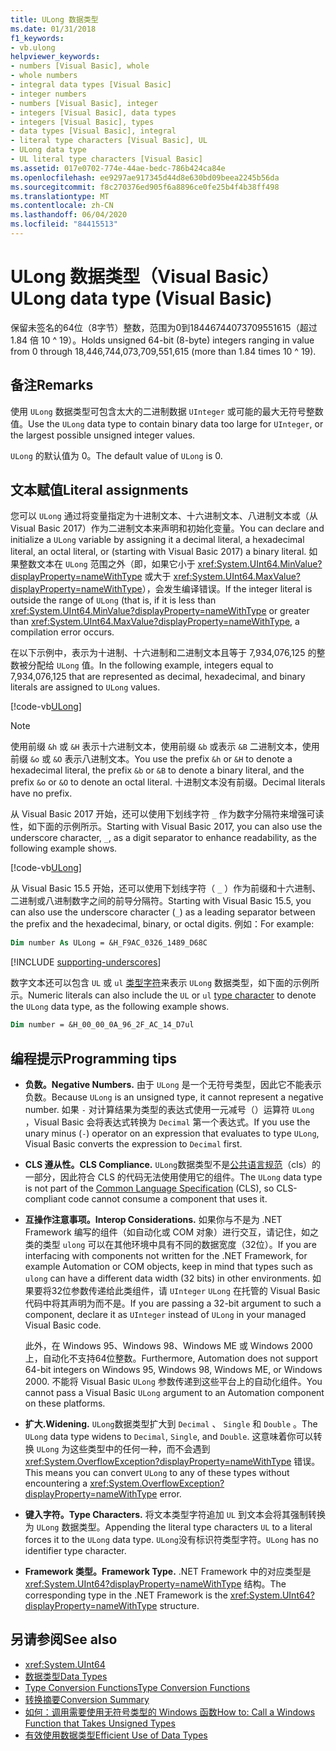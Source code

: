 ```yaml
---
title: ULong 数据类型
ms.date: 01/31/2018
f1_keywords:
- vb.ulong
helpviewer_keywords:
- numbers [Visual Basic], whole
- whole numbers
- integral data types [Visual Basic]
- integer numbers
- numbers [Visual Basic], integer
- integers [Visual Basic], data types
- integers [Visual Basic], types
- data types [Visual Basic], integral
- literal type characters [Visual Basic], UL
- ULong data type
- UL literal type characters [Visual Basic]
ms.assetid: 017e0702-774e-44ae-bedc-786b424ca84e
ms.openlocfilehash: ee9297ae917345d44d8e630bd09beea2245b56da
ms.sourcegitcommit: f8c270376ed905f6a8896ce0fe25b4f4b38ff498
ms.translationtype: MT
ms.contentlocale: zh-CN
ms.lasthandoff: 06/04/2020
ms.locfileid: "84415513"
---
```

# <a name="ulong-data-type-visual-basic"></a><span data-ttu-id="ecc5e-102">ULong 数据类型（Visual Basic）</span><span class="sxs-lookup"><span data-stu-id="ecc5e-102">ULong data type (Visual Basic)</span></span>

<span data-ttu-id="ecc5e-103">保留未签名的64位（8字节）整数，范围为0到18446744073709551615（超过1.84 倍 10 ^ 19）。</span><span class="sxs-lookup"><span data-stu-id="ecc5e-103">Holds unsigned 64-bit (8-byte) integers ranging in value from 0 through 18,446,744,073,709,551,615 (more than 1.84 times 10 ^ 19).</span></span>

## <a name="remarks"></a><span data-ttu-id="ecc5e-104">备注</span><span class="sxs-lookup"><span data-stu-id="ecc5e-104">Remarks</span></span>

<span data-ttu-id="ecc5e-105">使用 `ULong` 数据类型可包含太大的二进制数据 `UInteger` 或可能的最大无符号整数值。</span><span class="sxs-lookup"><span data-stu-id="ecc5e-105">Use the `ULong` data type to contain binary data too large for `UInteger`, or the largest possible unsigned integer values.</span></span>

<span data-ttu-id="ecc5e-106">`ULong` 的默认值为 0。</span><span class="sxs-lookup"><span data-stu-id="ecc5e-106">The default value of `ULong` is 0.</span></span>

## <a name="literal-assignments"></a><span data-ttu-id="ecc5e-107">文本赋值</span><span class="sxs-lookup"><span data-stu-id="ecc5e-107">Literal assignments</span></span>

<span data-ttu-id="ecc5e-108">您可以 `ULong` 通过将变量指定为十进制文本、十六进制文本、八进制文本或（从 Visual Basic 2017）作为二进制文本来声明和初始化变量。</span><span class="sxs-lookup"><span data-stu-id="ecc5e-108">You can declare and initialize a `ULong` variable by assigning it a decimal literal, a hexadecimal literal, an octal literal, or (starting with Visual Basic 2017) a binary literal.</span></span> <span data-ttu-id="ecc5e-109">如果整数文本在 `ULong` 范围之外（即，如果它小于 <xref:System.UInt64.MinValue?displayProperty=nameWithType> 或大于 <xref:System.UInt64.MaxValue?displayProperty=nameWithType>），会发生编译错误。</span><span class="sxs-lookup"><span data-stu-id="ecc5e-109">If the integer literal is outside the range of `ULong` (that is, if it is less than <xref:System.UInt64.MinValue?displayProperty=nameWithType> or greater than <xref:System.UInt64.MaxValue?displayProperty=nameWithType>, a compilation error occurs.</span></span>

<span data-ttu-id="ecc5e-110">在以下示例中，表示为十进制、十六进制和二进制文本且等于 7,934,076,125 的整数被分配给 `ULong` 值。</span><span class="sxs-lookup"><span data-stu-id="ecc5e-110">In the following example, integers equal to 7,934,076,125 that are represented as decimal, hexadecimal, and binary literals are assigned to `ULong` values.</span></span>

[!code-vb[ULong](../../../../samples/snippets/visualbasic/language-reference/data-types/numeric-literals.vb#ULong)]

> [!NOTE]
> <span data-ttu-id="ecc5e-111">使用前缀 `&h` 或 `&H` 表示十六进制文本，使用前缀 `&b` 或表示 `&B` 二进制文本，使用前缀 `&o` 或 `&O` 表示八进制文本。</span><span class="sxs-lookup"><span data-stu-id="ecc5e-111">You use the prefix `&h` or `&H` to denote a hexadecimal literal, the prefix `&b` or `&B` to denote a binary literal, and the prefix `&o` or `&O` to denote an octal literal.</span></span> <span data-ttu-id="ecc5e-112">十进制文本没有前缀。</span><span class="sxs-lookup"><span data-stu-id="ecc5e-112">Decimal literals have no prefix.</span></span>

<span data-ttu-id="ecc5e-113">从 Visual Basic 2017 开始，还可以使用下划线字符 `_` 作为数字分隔符来增强可读性，如下面的示例所示。</span><span class="sxs-lookup"><span data-stu-id="ecc5e-113">Starting with Visual Basic 2017, you can also use the underscore character, `_`, as a digit separator to enhance readability, as the following example shows.</span></span>

[!code-vb[ULong](../../../../samples/snippets/visualbasic/language-reference/data-types/numeric-literals.vb#LongS)]

<span data-ttu-id="ecc5e-114">从 Visual Basic 15.5 开始，还可以使用下划线字符（ `_` ）作为前缀和十六进制、二进制或八进制数字之间的前导分隔符。</span><span class="sxs-lookup"><span data-stu-id="ecc5e-114">Starting with Visual Basic 15.5, you can also use the underscore character (`_`) as a leading separator between the prefix and the hexadecimal, binary, or octal digits.</span></span> <span data-ttu-id="ecc5e-115">例如：</span><span class="sxs-lookup"><span data-stu-id="ecc5e-115">For example:</span></span>

```vb
Dim number As ULong = &H_F9AC_0326_1489_D68C
```

[!INCLUDE [supporting-underscores](../../../../includes/vb-separator-langversion.md)]

<span data-ttu-id="ecc5e-116">数字文本还可以包含 `UL` 或 `ul` [类型字符](../../programming-guide/language-features/data-types/type-characters.md)来表示 `ULong` 数据类型，如下面的示例所示。</span><span class="sxs-lookup"><span data-stu-id="ecc5e-116">Numeric literals can also include the `UL` or `ul` [type character](../../programming-guide/language-features/data-types/type-characters.md) to denote the `ULong` data type, as the following example shows.</span></span>

```vb
Dim number = &H_00_00_0A_96_2F_AC_14_D7ul
```

## <a name="programming-tips"></a><span data-ttu-id="ecc5e-117">编程提示</span><span class="sxs-lookup"><span data-stu-id="ecc5e-117">Programming tips</span></span>

- <span data-ttu-id="ecc5e-118">**负数。**</span><span class="sxs-lookup"><span data-stu-id="ecc5e-118">**Negative Numbers.**</span></span> <span data-ttu-id="ecc5e-119">由于 `ULong` 是一个无符号类型，因此它不能表示负数。</span><span class="sxs-lookup"><span data-stu-id="ecc5e-119">Because `ULong` is an unsigned type, it cannot represent a negative number.</span></span> <span data-ttu-id="ecc5e-120">如果 `-` 对计算结果为类型的表达式使用一元减号（）运算符 `ULong` ，Visual Basic 会将表达式转换为 `Decimal` 第一个表达式。</span><span class="sxs-lookup"><span data-stu-id="ecc5e-120">If you use the unary minus (`-`) operator on an expression that evaluates to type `ULong`, Visual Basic converts the expression to `Decimal` first.</span></span>

- <span data-ttu-id="ecc5e-121">**CLS 遵从性。**</span><span class="sxs-lookup"><span data-stu-id="ecc5e-121">**CLS Compliance.**</span></span> <span data-ttu-id="ecc5e-122">`ULong`数据类型不是[公共语言规范](https://www.ecma-international.org/publications/standards/Ecma-335.htm)（cls）的一部分，因此符合 CLS 的代码无法使用使用它的组件。</span><span class="sxs-lookup"><span data-stu-id="ecc5e-122">The `ULong` data type is not part of the [Common Language Specification](https://www.ecma-international.org/publications/standards/Ecma-335.htm) (CLS), so CLS-compliant code cannot consume a component that uses it.</span></span>

- <span data-ttu-id="ecc5e-123">**互操作注意事项。**</span><span class="sxs-lookup"><span data-stu-id="ecc5e-123">**Interop Considerations.**</span></span> <span data-ttu-id="ecc5e-124">如果你与不是为 .NET Framework 编写的组件（如自动化或 COM 对象）进行交互，请记住，如之类的类型 `ulong` 可以在其他环境中具有不同的数据宽度（32位）。</span><span class="sxs-lookup"><span data-stu-id="ecc5e-124">If you are interfacing with components not written for the .NET Framework, for example Automation or COM objects, keep in mind that types such as `ulong` can have a different data width (32 bits) in other environments.</span></span> <span data-ttu-id="ecc5e-125">如果要将32位参数传递给此类组件，请 `UInteger` `ULong` 在托管的 Visual Basic 代码中将其声明为而不是。</span><span class="sxs-lookup"><span data-stu-id="ecc5e-125">If you are passing a 32-bit argument to such a component, declare it as `UInteger` instead of `ULong` in your managed Visual Basic code.</span></span>

  <span data-ttu-id="ecc5e-126">此外，在 Windows 95、Windows 98、Windows ME 或 Windows 2000 上，自动化不支持64位整数。</span><span class="sxs-lookup"><span data-stu-id="ecc5e-126">Furthermore, Automation does not support 64-bit integers on Windows 95, Windows 98, Windows ME, or Windows 2000.</span></span> <span data-ttu-id="ecc5e-127">不能将 Visual Basic `ULong` 参数传递到这些平台上的自动化组件。</span><span class="sxs-lookup"><span data-stu-id="ecc5e-127">You cannot pass a Visual Basic `ULong` argument to an Automation component on these platforms.</span></span>

- <span data-ttu-id="ecc5e-128">**扩大.**</span><span class="sxs-lookup"><span data-stu-id="ecc5e-128">**Widening.**</span></span> <span data-ttu-id="ecc5e-129">`ULong`数据类型扩大到 `Decimal` 、 `Single` 和 `Double` 。</span><span class="sxs-lookup"><span data-stu-id="ecc5e-129">The `ULong` data type widens to `Decimal`, `Single`, and `Double`.</span></span> <span data-ttu-id="ecc5e-130">这意味着你可以转换 `ULong` 为这些类型中的任何一种，而不会遇到 <xref:System.OverflowException?displayProperty=nameWithType> 错误。</span><span class="sxs-lookup"><span data-stu-id="ecc5e-130">This means you can convert `ULong` to any of these types without encountering a <xref:System.OverflowException?displayProperty=nameWithType> error.</span></span>

- <span data-ttu-id="ecc5e-131">**键入字符。**</span><span class="sxs-lookup"><span data-stu-id="ecc5e-131">**Type Characters.**</span></span> <span data-ttu-id="ecc5e-132">将文本类型字符追加 `UL` 到文本会将其强制转换为 `ULong` 数据类型。</span><span class="sxs-lookup"><span data-stu-id="ecc5e-132">Appending the literal type characters `UL` to a literal forces it to the `ULong` data type.</span></span> <span data-ttu-id="ecc5e-133">`ULong`没有标识符类型字符。</span><span class="sxs-lookup"><span data-stu-id="ecc5e-133">`ULong` has no identifier type character.</span></span>

- <span data-ttu-id="ecc5e-134">**Framework 类型。**</span><span class="sxs-lookup"><span data-stu-id="ecc5e-134">**Framework Type.**</span></span> <span data-ttu-id="ecc5e-135">.NET Framework 中的对应类型是 <xref:System.UInt64?displayProperty=nameWithType> 结构。</span><span class="sxs-lookup"><span data-stu-id="ecc5e-135">The corresponding type in the .NET Framework is the <xref:System.UInt64?displayProperty=nameWithType> structure.</span></span>

## <a name="see-also"></a><span data-ttu-id="ecc5e-136">另请参阅</span><span class="sxs-lookup"><span data-stu-id="ecc5e-136">See also</span></span>

- <xref:System.UInt64>
- [<span data-ttu-id="ecc5e-137">数据类型</span><span class="sxs-lookup"><span data-stu-id="ecc5e-137">Data Types</span></span>](index.md)
- [<span data-ttu-id="ecc5e-138">Type Conversion Functions</span><span class="sxs-lookup"><span data-stu-id="ecc5e-138">Type Conversion Functions</span></span>](../functions/type-conversion-functions.md)
- [<span data-ttu-id="ecc5e-139">转换摘要</span><span class="sxs-lookup"><span data-stu-id="ecc5e-139">Conversion Summary</span></span>](../keywords/conversion-summary.md)
- [<span data-ttu-id="ecc5e-140">如何：调用需要使用无符号类型的 Windows 函数</span><span class="sxs-lookup"><span data-stu-id="ecc5e-140">How to: Call a Windows Function that Takes Unsigned Types</span></span>](../../programming-guide/com-interop/how-to-call-a-windows-function-that-takes-unsigned-types.md)
- [<span data-ttu-id="ecc5e-141">有效使用数据类型</span><span class="sxs-lookup"><span data-stu-id="ecc5e-141">Efficient Use of Data Types</span></span>](../../programming-guide/language-features/data-types/efficient-use-of-data-types.md)
